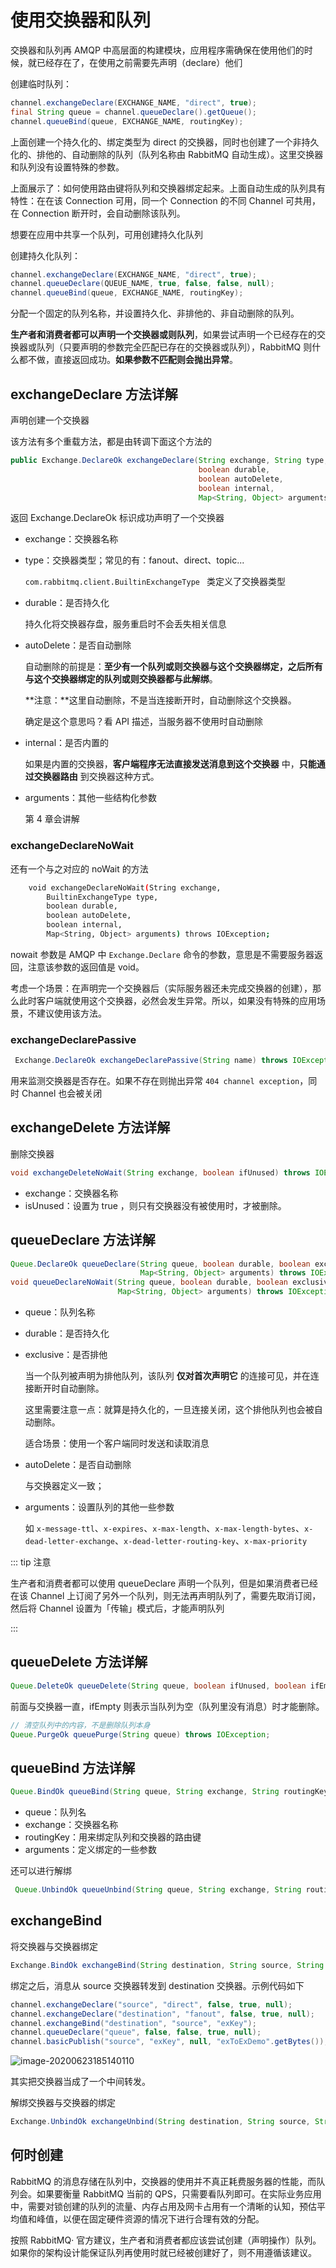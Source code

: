 # 使用交换器和队列

交换器和队列再 AMQP 中高层面的构建模块，应用程序需确保在使用他们的时候，就已经存在了，在使用之前需要先声明（declare）他们

创建临时队列：

```java
channel.exchangeDeclare(EXCHANGE_NAME, "direct", true);
final String queue = channel.queueDeclare().getQueue();
channel.queueBind(queue, EXCHANGE_NAME, routingKey);
```

上面创建一个持久化的、绑定类型为 direct 的交换器，同时也创建了一个非持久化的、排他的、自动删除的队列（队列名称由  RabbitMQ 自动生成）。这里交换器和队列没有设置特殊的参数。

上面展示了：如何使用路由键将队列和交换器绑定起来。上面自动生成的队列具有特性：在在该 Connection 可用，同一个 Connection 的不同 Channel 可共用，在 Connection 断开时，会自动删除该队列。

想要在应用中共享一个队列，可用创建持久化队列

创建持久化队列：

```java
channel.exchangeDeclare(EXCHANGE_NAME, "direct", true);
channel.queueDeclare(QUEUE_NAME, true, false, false, null);
channel.queueBind(queue, EXCHANGE_NAME, routingKey);
```

分配一个固定的队列名称，并设置持久化、非排他的、非自动删除的队列。

**生产者和消费者都可以声明一个交换器或则队列**，如果尝试声明一个已经存在的交换器或队列（只要声明的参数完全匹配已存在的交换器或队列），RabbitMQ 则什么都不做，直接返回成功。**如果参数不匹配则会抛出异常**。

## exchangeDeclare 方法详解

声明创建一个交换器

该方法有多个重载方法，都是由转调下面这个方法的

```java
public Exchange.DeclareOk exchangeDeclare(String exchange, String type,
                                          boolean durable,
                                          boolean autoDelete,
                                          boolean internal,
                                          Map<String, Object> arguments)
```

返回 Exchange.DeclareOk 标识成功声明了一个交换器

- exchange：交换器名称

- type：交换器类型；常见的有：fanout、direct、topic...

  `com.rabbitmq.client.BuiltinExchangeType ` 类定义了交换器类型

- durable：是否持久化

  持久化将交换器存盘，服务重启时不会丢失相关信息

- autoDelete：是否自动删除

  自动删除的前提是：**至少有一个队列或则交换器与这个交换器绑定，之后所有与这个交换器绑定的队列或则交换器都与此解绑**。

  **注意：**这里自动删除，不是当连接断开时，自动删除这个交换器。

  确定是这个意思吗？看 API 描述，当服务器不使用时自动删除

- internal：是否内置的

  如果是内置的交换器，**客户端程序无法直接发送消息到这个交换器** 中，**只能通过交换器路由** 到交换器这种方式。

- arguments：其他一些结构化参数

  第 4 章会讲解

### exchangeDeclareNoWait

还有一个与之对应的  noWait 的方法

```bash
    void exchangeDeclareNoWait(String exchange,
        BuiltinExchangeType type,
        boolean durable,
        boolean autoDelete,
        boolean internal,
        Map<String, Object> arguments) throws IOException;
```

nowait 参数是 AMQP 中 `Exchange.Declare` 命令的参数，意思是不需要服务器返回，注意该参数的返回值是 void。

考虑一个场景：在声明完一个交换器后（实际服务器还未完成交换器的创建），那么此时客户端就使用这个交换器，必然会发生异常。所以，如果没有特殊的应用场景，不建议使用该方法。

### exchangeDeclarePassive

```java
 Exchange.DeclareOk exchangeDeclarePassive(String name) throws IOException;
```

用来监测交换器是否存在。如果不存在则抛出异常 `404 channel exception`，同时 Channel 也会被关闭

## exchangeDelete 方法详解

删除交换器

```java
void exchangeDeleteNoWait(String exchange, boolean ifUnused) throws IOException;
```

- exchange：交换器名称
- isUnused：设置为 true ，则只有交换器没有被使用时，才被删除。

## queueDeclare 方法详解

```java
Queue.DeclareOk queueDeclare(String queue, boolean durable, boolean exclusive, boolean autoDelete,
                             Map<String, Object> arguments) throws IOException;
void queueDeclareNoWait(String queue, boolean durable, boolean exclusive, boolean autoDelete,
                        Map<String, Object> arguments) throws IOException;
```

- queue：队列名称

- durable：是否持久化

- exclusive：是否排他

  当一个队列被声明为排他队列，该队列 **仅对首次声明它** 的连接可见，并在连接断开时自动删除。

  这里需要注意一点：就算是持久化的，一旦连接关闭，这个排他队列也会被自动删除。

  适合场景：使用一个客户端同时发送和读取消息

- autoDelete：是否自动删除

  与交换器定义一致；

- arguments：设置队列的其他一些参数

  如 `x-message-ttl`、`x-expires`、`x-max-length`、`x-max-length-bytes`、`x-dead-letter-exchange`、`x-dead-letter-routing-key`、`x-max-priority`

::: tip 注意

生产者和消费者都可以使用 queueDeclare 声明一个队列，但是如果消费者已经在该 Channel 上订阅了另外一个队列，则无法再声明队列了，需要先取消订阅，然后将 Channel 设置为「传输」模式后，才能声明队列 

:::

## queueDelete 方法详解

```java
Queue.DeleteOk queueDelete(String queue, boolean ifUnused, boolean ifEmpty) throws IOException;
```

前面与交换器一直，ifEmpty 则表示当队列为空（队列里没有消息）时才能删除。

```java
// 清空队列中的内容，不是删除队列本身
Queue.PurgeOk queuePurge(String queue) throws IOException;
```

## queueBind 方法详解

```java
Queue.BindOk queueBind(String queue, String exchange, String routingKey, Map<String, Object> arguments) throws IOException;
```

- queue：队列名
- exchange：交换器名称
- routingKey：用来绑定队列和交换器的路由键
- arguments：定义绑定的一些参数

还可以进行解绑

```java
 Queue.UnbindOk queueUnbind(String queue, String exchange, String routingKey, Map<String, Object> arguments) throws IOException;
```

## exchangeBind 

将交换器与交换器绑定

```java
Exchange.BindOk exchangeBind(String destination, String source, String routingKey, Map<String, Object> arguments) throws IOException;
```

绑定之后，消息从 source 交换器转发到 destination 交换器。示例代码如下

```java
channel.exchangeDeclare("source", "direct", false, true, null);
channel.exchangeDeclare("destination", "fanout", false, true, null);
channel.exchangeBind("destination", "source", "exKey");
channel.queueDeclare("queue", false, false, true, null);
channel.basicPublish("source", "exKey", null, "exToExDemo".getBytes());
```

![image-20200623185140110](./assets/image-20200623185140110.png)



其实把交换器当成了一个中间转发。

解绑交换器与交换器的绑定

```java
Exchange.UnbindOk exchangeUnbind(String destination, String source, String routingKey, Map<String, Object> arguments) throws IOException;
```

## 何时创建

RabbitMQ 的消息存储在队列中，交换器的使用并不真正耗费服务器的性能，而队列会。如果要衡量 RabbitMQ 当前的 QPS，只需要看队列即可。在实际业务应用中，需要对锁创建的队列的流量、内存占用及网卡占用有一个清晰的认知，预估平均值和峰值，以便在固定硬件资源的情况下进行合理有效的分配。

按照 RabbitMQ· 官方建议，生产者和消费者都应该尝试创建（声明操作）队列。如果你的架构设计能保证队列再使用时就已经被创建好了，则不用遵循该建议。



